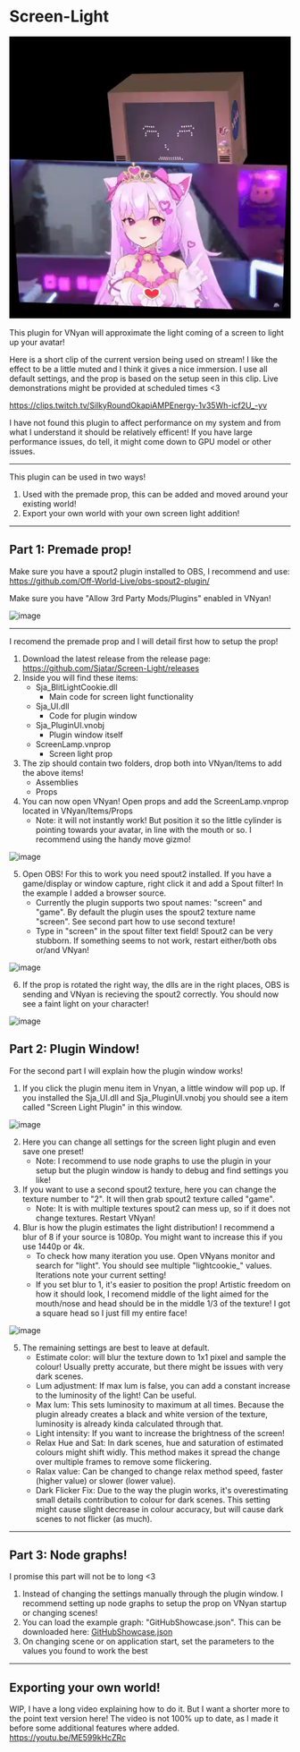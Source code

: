 # Screen-Light

![image](https://raw.githubusercontent.com/Sjatar/Screen-Light/main/thumbnail/thumbnail.webp)

This plugin for VNyan will approximate the light coming of a screen to light up your avatar!

Here is a short clip of the current version being used on stream! I like the effect to be a little muted and I think it gives a nice immersion. I use all default settings, and the prop is based on the setup seen in this clip. Live demonstrations might be provided at scheduled times <3

https://clips.twitch.tv/SilkyRoundOkapiAMPEnergy-1v35Wh-icf2U_-yv

I have not found this plugin to affect performance on my system and from what I understand it should be relatively efficent! If you have large performance issues, do tell, it might come down to GPU model or other issues.

-------------------------

This plugin can be used in two ways!
1. Used with the premade prop, this can be added and moved around your existing world!
2. Export your own world with your own screen light addition!

-------------------------
Part 1: Premade prop!
-------------------------

Make sure you have a spout2 plugin installed to OBS, I recommend and use: https://github.com/Off-World-Live/obs-spout2-plugin/

Make sure you have "Allow 3rd Party Mods/Plugins" enabled in VNyan!

![image](https://github.com/Sjatar/Screen-Light/assets/56020444/88cdbbfe-93d6-40d9-8803-c267b81f1a59)

-------------------------

I recomend the premade prop and I will detail first how to setup the prop!

1. Download the latest release from the release page: https://github.com/Sjatar/Screen-Light/releases
2. Inside you will find these items: 
   - Sja_BlitLightCookie.dll
     - Main code for screen light functionality
   - Sja_UI.dll
     - Code for plugin window
   - Sja_PluginUI.vnobj
     - Plugin window itself
   - ScreenLamp.vnprop
     - Screen light prop
3. The zip should contain two folders, drop both into VNyan/Items to add the above items!
   - Assemblies
   - Props
4. You can now open VNyan! Open props and add the ScreenLamp.vnprop located in VNyan/Items/Props
   - Note: it will not instantly work! But position it so the little cylinder is pointing towards your avatar, in line with the mouth or so. I recommend using the handy move gizmo!

![image](https://github.com/Sjatar/Screen-Light/assets/56020444/6e7bb289-6fce-4456-aa2a-500b31f829ff)
   
5.  Open OBS! For this to work you need spout2 installed. If you have a game/display or window capture, right click it and add a Spout filter! In the example I added a browser source.
    - Currently the plugin supports two spout names: "screen" and "game". By default the plugin uses the spout2 texture name "screen". See second part how to use second texture!
    - Type in "screen" in the spout filter text field! Spout2 can be very stubborn. If something seems to not work, restart either/both obs or/and VNyan!

![image](https://github.com/Sjatar/Screen-Light/assets/56020444/59fdd2ec-8cdc-4d7d-95a3-4525822d7cf5)

6. If the prop is rotated the right way, the dlls are in the right places, OBS is sending and VNyan is recieving the spout2 correctly. You should now see a faint light on your character! 

![image](https://github.com/Sjatar/Screen-Light/assets/56020444/819ba650-6a97-4cd5-81c7-fefd32311c5f)

Part 2: Plugin Window!
-------------------------

For the second part I will explain how the plugin window works!

1. If you click the plugin menu item in Vnyan, a little window will pop up. If you installed the Sja_UI.dll and Sja_PluginUI.vnobj you should see a item called "Screen Light Plugin" in this window.

![image](https://github.com/Sjatar/Screen-Light/assets/56020444/5afb9518-6f55-494e-93c4-5798b1e11986)

2. Here you can change all settings for the screen light plugin and even save one preset!
   - Note: I recommend to use node graphs to use the plugin in your setup but the plugin window is handy to debug and find settings you like!
3. If you want to use a second spout2 texture, here you can change the texture number to "2". It will then grab spout2 texture called "game".
   - Note: It is with multiple textures spout2 can mess up, so if it does not change textures. Restart VNyan!
4. Blur is how the plugin estimates the light distribution! I recommend a blur of 8 if your source is 1080p. You might want to increase this if you use 1440p or 4k.
   - To check how many iteration you use. Open VNyans monitor and search for "light". You should see multiple "lightcookie_" values. Iterations note your current setting!
   - If you set blur to 1, it's easier to position the prop! Artistic freedom on how it should look, I recomend middle of the light aimed for the mouth/nose and head should be in the middle 1/3 of the texture! I got a square head so I just fill my entire face!

![image](https://github.com/Sjatar/Screen-Light/assets/56020444/f689a8cc-7190-4e0e-85dc-e695ee30745a)

5. The remaining settings are best to leave at default.
   - Estimate color: will blur the texture down to 1x1 pixel and sample the colour! Usually pretty accurate, but there might be issues with very dark scenes.
   - Lum adjustment: If max lum is false, you can add a constant increase to the luminosity of the light! Can be useful.
   - Max lum: This sets luminosity to maximum at all times. Because the plugin already creates a black and white version of the texture, luminosity is already kinda calculated through that.
   - Light intensity: If you want to increase the brightness of the screen!
   - Relax Hue and Sat: In dark scenes, hue and saturation of estimated colours might shift widly. This method makes it spread the change over multiple frames to remove some flickering.
   - Ralax value: Can be changed to change relax method speed, faster (higher value) or slower (lower value).
   - Dark Flicker Fix: Due to the way the plugin works, it's overestimating small details contribution to colour for dark scenes. This setting might cause slight decrease in colour accuracy, but will cause dark scenes to not flicker (as much).

-------------------------
Part 3: Node graphs!
-------------------------
I promise this part will not be to long <3

1. Instead of changing the settings manually through the plugin window. I recommend setting up node graphs to setup the prop on VNyan startup or changing scenes!
2. You can load the example graph: "GitHubShowcase.json". This can be downloaded here: [GitHubShowcase.json](https://github.com/Sjatar/Screen-Light/files/14923281/GitHubShowcase.json)
3. On changing scene or on application start, set the parameters to the values you found to work the best

-------------------------
Exporting your own world!
-------------------------
WIP, I have a long video explaining how to do it. But I want a shorter more to the point text version here!
The video is not 100% up to date, as I made it before some additional features where added. 
https://youtu.be/ME599kHcZRc
